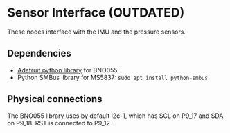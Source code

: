 # Sensor Interface (OUTDATED)
These nodes interface with the IMU and the pressure sensors.

## Dependencies
* [Adafruit python library](https://github.com/adafruit/Adafruit_Python_BNO055) for BNO055.
* Python SMBus library for MS5837:
`sudo apt install python-smbus`


## Physical connections
The BNO055 library uses by default i2c-1, which has SCL on P9_17 and SDA on P9_18. RST is connected to P9_12.

